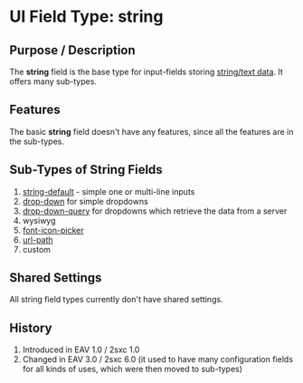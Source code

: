 # UI Field Type: string

## Purpose / Description
The **string** field is the base type for input-fields storing [string/text data](data-type-string). It offers many sub-types.

## Features 
The basic **string** field doesn't have any features, since all the features are in the sub-types. 

## Sub-Types of String Fields

1. [string-default](ui-field-string-default) - simple one or multi-line inputs
1. [drop-down](ui-field-string-dropdown) for simple dropdowns
1. [drop-down-query](ui-field-string-dropdown-query) for dropdowns which retrieve the data from a server
1. wysiwyg
1. [font-icon-picker](ui-field-string-font-icon-picker)
1. [url-path](ui-field-string-url-path)
1. custom

## Shared Settings
All string field types currently don't have shared settings. 

## History

1. Introduced in EAV 1.0 / 2sxc 1.0
2. Changed in EAV 3.0 / 2sxc 6.0 (it used to have many configuration fields for all kinds of uses, which were then moved to sub-types)
